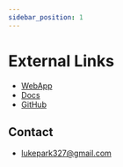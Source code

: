 ```yaml
---
sidebar_position: 1
---
```


# External Links

- [WebApp](http://keeperc20.web.app)
- [Docs](https://keeperc20.github.io/KeepERC20-docs/)
- [GitHub](https://github.com/KeepERC20)

## Contact

- [lukepark327@gmail.com](mailto:lukepark327@gmail.com)
